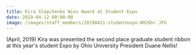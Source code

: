 ```yaml
---
title: Kira Slepchenko Wins Award at Student Expo
date: 2019-04-12 00:00:00
image: /images/staff_members/20190411-studentexpo-0026hr.JPG
---
```


(April, 2019) Kira was presented the second place graduate student ribbon at this year's student Expo by Ohio University President Duane Nellis\!
